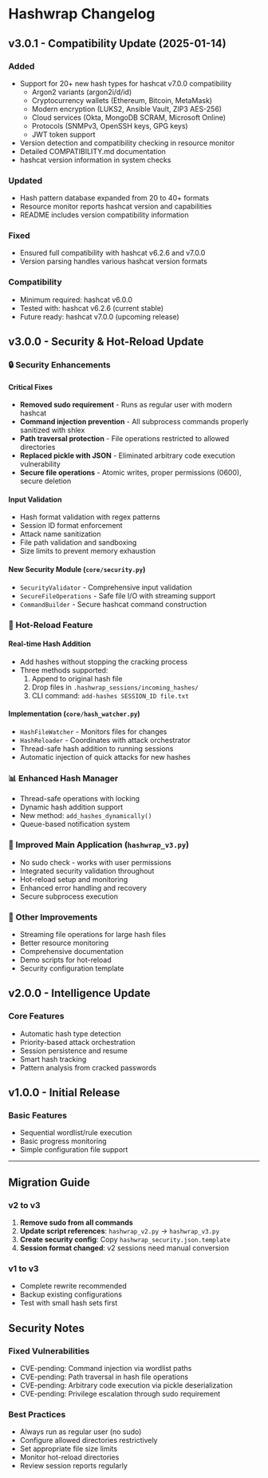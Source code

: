 # Hashwrap Changelog

## v3.0.1 - Compatibility Update (2025-01-14)

### Added
- Support for 20+ new hash types for hashcat v7.0.0 compatibility
  - Argon2 variants (argon2i/d/id)
  - Cryptocurrency wallets (Ethereum, Bitcoin, MetaMask)
  - Modern encryption (LUKS2, Ansible Vault, ZIP3 AES-256)
  - Cloud services (Okta, MongoDB SCRAM, Microsoft Online)
  - Protocols (SNMPv3, OpenSSH keys, GPG keys)
  - JWT token support
- Version detection and compatibility checking in resource monitor
- Detailed COMPATIBILITY.md documentation
- hashcat version information in system checks

### Updated
- Hash pattern database expanded from 20 to 40+ formats
- Resource monitor reports hashcat version and capabilities
- README includes version compatibility information

### Fixed
- Ensured full compatibility with hashcat v6.2.6 and v7.0.0
- Version parsing handles various hashcat version formats

### Compatibility
- Minimum required: hashcat v6.0.0
- Tested with: hashcat v6.2.6 (current stable)
- Future ready: hashcat v7.0.0 (upcoming release)

## v3.0.0 - Security & Hot-Reload Update

### 🔒 Security Enhancements

#### Critical Fixes
- **Removed sudo requirement** - Runs as regular user with modern hashcat
- **Command injection prevention** - All subprocess commands properly sanitized with shlex
- **Path traversal protection** - File operations restricted to allowed directories
- **Replaced pickle with JSON** - Eliminated arbitrary code execution vulnerability
- **Secure file operations** - Atomic writes, proper permissions (0600), secure deletion

#### Input Validation
- Hash format validation with regex patterns
- Session ID format enforcement  
- Attack name sanitization
- File path validation and sandboxing
- Size limits to prevent memory exhaustion

#### New Security Module (`core/security.py`)
- `SecurityValidator` - Comprehensive input validation
- `SecureFileOperations` - Safe file I/O with streaming support
- `CommandBuilder` - Secure hashcat command construction

### 🔄 Hot-Reload Feature

#### Real-time Hash Addition
- Add hashes without stopping the cracking process
- Three methods supported:
  1. Append to original hash file
  2. Drop files in `.hashwrap_sessions/incoming_hashes/`
  3. CLI command: `add-hashes SESSION_ID file.txt`

#### Implementation (`core/hash_watcher.py`)
- `HashFileWatcher` - Monitors files for changes
- `HashReloader` - Coordinates with attack orchestrator
- Thread-safe hash addition to running sessions
- Automatic injection of quick attacks for new hashes

### 📊 Enhanced Hash Manager
- Thread-safe operations with locking
- Dynamic hash addition support
- New method: `add_hashes_dynamically()`
- Queue-based notification system

### 🚀 Improved Main Application (`hashwrap_v3.py`)
- No sudo check - works with user permissions
- Integrated security validation throughout
- Hot-reload setup and monitoring
- Enhanced error handling and recovery
- Secure subprocess execution

### 📝 Other Improvements
- Streaming file operations for large hash files
- Better resource monitoring
- Comprehensive documentation
- Demo scripts for hot-reload
- Security configuration template

## v2.0.0 - Intelligence Update

### Core Features
- Automatic hash type detection
- Priority-based attack orchestration
- Session persistence and resume
- Smart hash tracking
- Pattern analysis from cracked passwords

## v1.0.0 - Initial Release

### Basic Features
- Sequential wordlist/rule execution
- Basic progress monitoring
- Simple configuration file support

---

## Migration Guide

### v2 to v3
1. **Remove sudo from all commands**
2. **Update script references**: `hashwrap_v2.py` → `hashwrap_v3.py`
3. **Create security config**: Copy `hashwrap_security.json.template`
4. **Session format changed**: v2 sessions need manual conversion

### v1 to v3
- Complete rewrite recommended
- Backup existing configurations
- Test with small hash sets first

## Security Notes

### Fixed Vulnerabilities
- CVE-pending: Command injection via wordlist paths
- CVE-pending: Path traversal in hash file operations
- CVE-pending: Arbitrary code execution via pickle deserialization
- CVE-pending: Privilege escalation through sudo requirement

### Best Practices
- Always run as regular user (no sudo)
- Configure allowed directories restrictively
- Set appropriate file size limits
- Monitor hot-reload directories
- Review session reports regularly